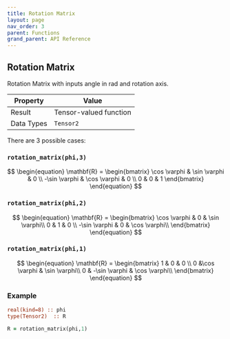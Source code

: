 ```yaml
---
title: Rotation Matrix
layout: page
nav_order: 3
parent: Functions
grand_parent: API Reference
---
```


## Rotation Matrix

Rotation Matrix with inputs angle in rad and rotation axis.

| Property   | Value                  |
| ---        | ---                    |
| Result     | Tensor-valued function |
| Data Types | `Tensor2`              |

There are 3 possible cases:

### `rotation_matrix(phi,3)`
$$
\begin{equation}
  \mathbf{R} = \begin{bmatrix} \cos \varphi & \sin \varphi & 0 \\ -\sin \varphi & \cos \varphi & 0 \\ 0 & 0 & 1 \end{bmatrix}
\end{equation}
$$

### `rotation_matrix(phi,2)`
$$
\begin{equation}
  \mathbf{R} = \begin{bmatrix} \cos \varphi & 0 & \sin \varphi\\ 0 & 1 & 0 \\ -\sin \varphi & 0 & \cos \varphi\\ \end{bmatrix}
\end{equation}
$$

### `rotation_matrix(phi,1)`
$$
\begin{equation}
  \mathbf{R} = \begin{bmatrix} 1 & 0 & 0 \\ 0 &\cos \varphi & \sin \varphi\\ 0 & -\sin \varphi & \cos \varphi\\ \end{bmatrix}
\end{equation}
$$

### Example

```fortran
real(kind=8) :: phi
type(Tensor2)  :: R

R = rotation_matrix(phi,1)

```
